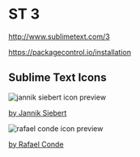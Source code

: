 ST 3
====

http://www.sublimetext.com/3

https://packagecontrol.io/installation


Sublime Text Icons
------------------

![jannik siebert icon preview](https://d13yacurqjgara.cloudfront.net/users/305998/screenshots/1827862/post5.png)

[by Jannik Siebert](https://dribbble.com/shots/1827862-Yosemite-Sublime-Text-Icon?list=users)

![rafael conde icon preview](https://d13yacurqjgara.cloudfront.net/users/296458/screenshots/1582459/dribbble_shot.png)

[by Rafael Conde](https://dribbble.com/shots/1582459-Sublime-Text-Icon-for-Yosemite)